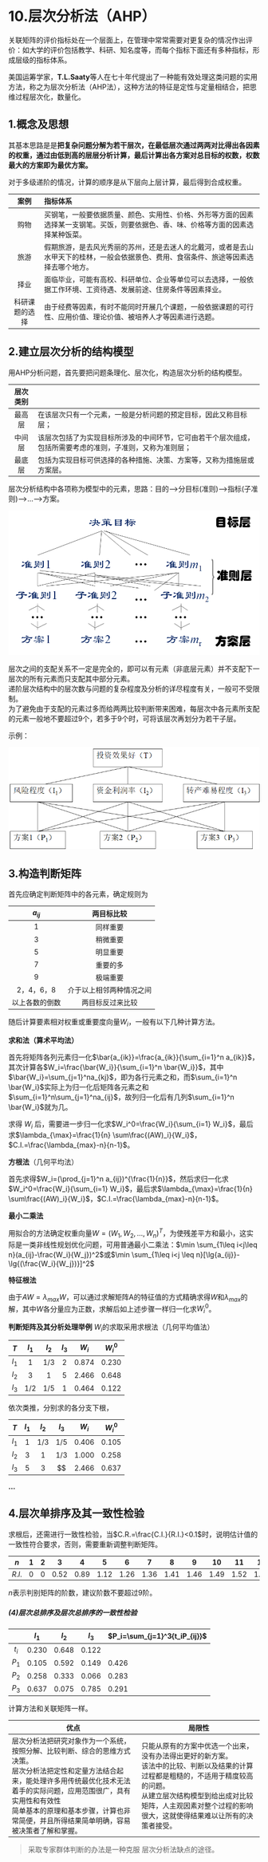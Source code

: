 # 10.层次分析法（AHP）

关联矩阵的评价指标处在一个层面上，在管理中常常需要对更复杂的情况作出评价：如大学的评价包括教学、科研、知名度等，而每个指标下面还有多种指标，形成层级的指标体系。

美国运筹学家，**T.L.Saaty**等人在七十年代提出了一种能有效处理这类问题的实用方法，称之为层次分析法（AHP法），这种方法的特征是定性与定量相结合，把思维过程层次化，数量化。

## 1.概念及思想

其基本思路是是**把复杂问题分解为若干层次，在最低层次通过两两对比得出各因素的权重，通过由低到高的层层分析计算，最后计算出各方案对总目标的权数，权数最大的方案即为最优方案。**

对于多级递阶的情况，计算的顺序是从下层向上层计算，最后得到合成权重。

|      案例      | 指标体系                                                     |
| :------------: | :----------------------------------------------------------- |
|      购物      | 买钢笔，一般要依据质量、颜色、实用性、价格、外形等方面的因素选择某一支钢笔。买饭，则要依据色、香、味、价格等方面的因素选择某种饭菜。 |
|      旅游      | 假期旅游，是去风光秀丽的苏州，还是去迷人的北戴河，或者是去山水甲天下的桂林，一般会依据景色、费用、食宿条件、旅途等因素选择去哪个地方。 |
|      择业      | 面临毕业，可能有高校、科研单位、企业等单位可以去选择，一般依据工作环境、工资待遇、发展前途、住房条件等因素择业。 |
| 科研课题的选择 | 由于经费等因素，有时不能同时开展几个课题，一般依据课题的可行性、应用价值、理论价值、被培养人才等因素进行选题。 |

## 2.建立层次分析的结构模型

用AHP分析问题，首先要把问题条理化、层次化，构造层次分析的结构模型。

| 层次类别 |                                                              |
| :------: | ------------------------------------------------------------ |
|  最高层  | 在该层次只有一个元素，一般是分析问题的预定目标，因此又称目标层； |
|  中间层  | 该层次包括了为实现目标所涉及的中间环节，它可由若干个层次组成，包括所需要考虑的准则，子准则，又称为准则层； |
|  最底层  | 包括为实现目标可供选择的各种措施、决策、方案等，又称为措施层或方案层。 |

层次分析结构中各项称为模型中的元素，思路：目的—>分目标(准则)—>指标(子准则)—>...—>方案。

<img src="imgs/image-20221029102802023.png" alt="image-20221029102802023" style="zoom:67%;" />

层次之间的支配关系不一定是完全的，即可以有元素（非底层元素）并不支配下一层次的所有元素而只支配其中部分元素。<br>递阶层次结构中的层次数与问题的复杂程度及分析的详尽程度有关，一般可不受限制。<br>为了避免由于支配的元素过多而给两两比较判断带来困难，每层次中各元素所支配的元素一般地不要超过$9$个，若多于$9$个时，可将该层次再划分为若干子层。

示例：

<img src="imgs/image-20221029103442689.png" alt="image-20221029103442689" style="zoom:67%;" />

## 3.构造判断矩阵

首先应确定判断矩阵中的各元素，确定规则为

|    $a_{ij}$    |        两目标比较        |
| :------------: | :----------------------: |
|       1        |         同样重要         |
|       3        |         稍微重要         |
|       5        |         明显重要         |
|       7        |         重要的多         |
|       9        |         极端重要         |
|   2，4，6，8   | 介于以上相邻两种情况之间 |
| 以上各数的倒数 |     两目标反过来比较     |

随后计算要素相对权重或重要度向量$W_i$，一般有以下几种计算方法。

**求和法（算术平均法）**

首先将矩阵各列元素归一化$\bar{a_{ik}}=\frac{a_{ik}}{\sum_{i=1}^n a_{ik}}$，其次计算各$W_i=\frac{\bar{W_i}}{\sum_{i=1}^n \bar{W_i}}$，其中$\bar{W_i}=\sum_{j=1}^na_{kj}$，即为各行元素之和，而$\sum_{i=1}^n \bar{W_i}$实际上为归一化后矩阵各元素之和$\sum_{i=1}^n\sum_{j=1}^na_{ij}$，故列归一化后有几列$\sum_{i=1}^n \bar{W_i}$就为几。

求得 $W_i$ 后，需要进一步归一化求$W_i^0=\frac{W_i}{\sum_{i=1} W_i}$，最后求$\lambda_{\max}=\frac{1}{n} \sum\frac{(AW)_i}{W_i}$，$C.I.=\frac{\lambda_{max}-n}{n-1}$。

**方根法**（几何平均法）

首先求得$W_i=(\prod_{j=1}^n a_{ij})^{\frac{1}{n}}$，然后求归一化求$W_i^0=\frac{W_i}{\sum_{i=1} W_i}$，最后求$\lambda_{\max}=\frac{1}{n} \sum\frac{(AW)_i}{W_i}$，$C.I.=\frac{\lambda_{max}-n}{n-1}$。

**最小二乘法**

用拟合的方法确定权重向量$W=(W_1,W_2,...,W_n)^T$，为使残差平方和最小，这实际是一类非线性规划优化问题，可用普通最小二乘法：$\min \sum_{1\leq i<j\leq n}(a_{ij}-\frac{W_i}{W_j})^2$或$\min \sum_{1\leq i<j \leq n}[\lg{a_{ij}}-\lg{(\frac{W_i}{W_j})}]^2$

**特征根法**

由于$AW=\lambda_{max}W$，可以通过求解矩阵A的特征值的方式精确求得$W$和$\lambda_{max}$的解，其中$W$各分量应为正数，求解后如上述步骤一样归一化求$W_i^0$。

**判断矩阵及其分析处理举例** $W_i$的求取采用求根法（几何平均值法） 

|  $T$  | $I_1$ | $I_2$ | $I_3$ |  $W_i$  | $W_i^0$ |
| :---: | :---: | :---: | :---: | :-----: | :-----: |
| $I_1$ |  $1$  | $1/3$ |  $2$  | $0.874$ | $0.230$ |
| $I_2$ |  $3$  |  $1$  |  $5$  | $2.466$ | $0.648$ |
| $I_3$ | $1/2$ | $1/5$ |  $1$  | $0.464$ | $0.122$ |

依次类推，分别求的各分支下根，

|  $T$  | $I_1$ | $I_2$ | $I_3$ |  $W_i$  | $W_i^0$ |
| :---: | :---: | :---: | :---: | :-----: | :-----: |
| $I_1$ |  $1$  | $1/3$ | $1/5$ | $0.406$ | $0.105$ |
| $I_2$ |  $3$  |  $1$  | $1/3$ | $1.000$ | $0.258$ |
| $I_3$ |  $5$  |  $3$  |  $$   | $2.466$ | $0.637$ |

**...**

## 4.层次单排序及其一致性检验

求根后，还需进行一致性检验，当$C.R.=\frac{C.I.}{R.I.}<0.1$时，说明估计值的一致性符合要求，否则，需要重新调整判断矩阵。

| $n$    | 1    | 2    | 3    | 4    | 5    | 6    | 7    | 8    | 9    | 10   | 11   | 12   | 13   | 14   |
| ------ | ---- | ---- | ---- | ---- | ---- | ---- | ---- | ---- | ---- | ---- | ---- | ---- | ---- | ---- |
| $R.I.$ | 0    | 0    | 0.52 | 0.89 | 1.12 | 1.26 | 1.36 | 1.41 | 1.46 | 1.49 | 1.52 | 1.54 | 1.56 | 1.58 |

$n$表示判别矩阵的阶数，建议阶数不要超过$9$阶。

##### (4)层次总排序及层次总排序的一致性检验

|       | $I_1$ | $I_2$ | $I_3$ | $P_i=\sum_{j=1}^3{t_iP_{ij}}$ |
| :---: | :---: | :---: | :---: | ----------------------------- |
| $t_i$ | 0.230 | 0.648 | 0.122 |                               |
| $P_1$ | 0.105 | 0.592 | 0.149 | 0.426                         |
| $P_2$ | 0.258 | 0.333 | 0.066 | 0.283                         |
| $P_3$ | 0.637 | 0.075 | 0.785 | 0.291                         |

计算方法和关联矩阵一样。

| 优点                                                         | 局限性                                                       |
| ------------------------------------------------------------ | ------------------------------------------------------------ |
| 层次分析法把研究对象作为一个系统，按照分解、比较判断、综合的思维方式决策。<br>层次分析法把定性和定量方法结合起来，能处理许多用传统最优化技术无法着手的实际问题，应用范围很广，具有实用性和有效性<br>简单基本的原理和基本步骤，计算也非常简便，并且所得结果简单明确，容易被决策者了解和掌握。 | 只能从原有的方案中优选一个出来，没有办法得出更好的新方案。<br>该法中的比较、判断以及结果的计算过程都是粗糙的，不适用于精度较高的问题。<br>从建立层次结构模型到给出成对比较矩阵，人主观因素对整个过程的影响很大，这就使得结果难以让所有的决策者接受。 |

> 采取专家群体判断的办法是一种克服 层次分析法缺点的途径。

